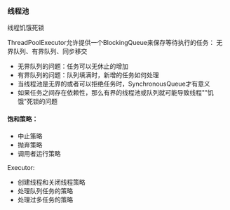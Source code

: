 ### 线程池
线程饥饿死锁

ThreadPoolExecutor允许提供一个BlockingQueue来保存等待执行的任务：
无界队列、有界队列、同步移交

* 无界队列的问题：任务可以无休止的增加
* 有界队列的问题：队列填满时，新增的任务如何处理
* 当线程池是无界的或者可以拒绝任务时，SynchronousQueue才有意义
* 如果任务之间存在依赖性，那么有界的线程池或队列就可能导致线程""饥饿"死锁的问题

#### 饱和策略：
* 中止策略
* 抛弃策略
* 调用者运行策略

Executor:
* 创建线程和关闭线程策略
* 处理队列任务的策略
* 处理过多任务的策略